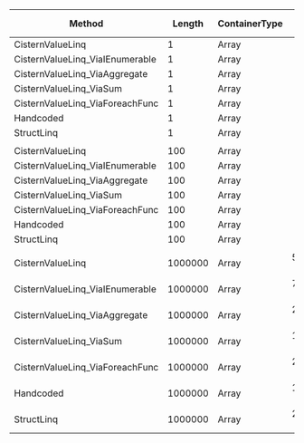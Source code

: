 ﻿|                          Method |  Length | ContainerType |             Mean |           Error |          StdDev |           Median | Ratio | RatioSD |  Gen 0 | Gen 1 | Gen 2 | Allocated |
|-------------------------------- |-------- |-------------- |-----------------:|----------------:|----------------:|-----------------:|------:|--------:|-------:|------:|------:|----------:|
|                CisternValueLinq |       1 |         Array |       117.551 ns |       1.1894 ns |       1.0544 ns |       117.044 ns | 15.51 |    0.23 | 0.0114 |     - |     - |      48 B |
| CisternValueLinq_ViaIEnumerable |       1 |         Array |       153.107 ns |       0.3249 ns |       0.3039 ns |       153.091 ns | 20.18 |    0.23 | 0.0229 |     - |     - |      96 B |
|   CisternValueLinq_ViaAggregate |       1 |         Array |        73.707 ns |       0.1920 ns |       0.1499 ns |        73.649 ns |  9.74 |    0.11 |      - |     - |     - |         - |
|         CisternValueLinq_ViaSum |       1 |         Array |        67.649 ns |       0.0131 ns |       0.0109 ns |        67.652 ns |  8.93 |    0.10 |      - |     - |     - |         - |
| CisternValueLinq_ViaForeachFunc |       1 |         Array |        89.612 ns |       0.6099 ns |       0.5705 ns |        89.304 ns | 11.81 |    0.12 | 0.0210 |     - |     - |      88 B |
|                       Handcoded |       1 |         Array |         7.587 ns |       0.0907 ns |       0.0849 ns |         7.636 ns |  1.00 |    0.00 |      - |     - |     - |         - |
|                      StructLinq |       1 |         Array |        59.375 ns |       0.2838 ns |       0.2516 ns |        59.241 ns |  7.83 |    0.10 |      - |     - |     - |         - |
|                                 |         |               |                  |                 |                 |                  |       |         |        |       |       |           |
|                CisternValueLinq |     100 |         Array |       679.403 ns |       8.6366 ns |       8.0786 ns |       682.817 ns |  5.45 |    0.09 | 0.0114 |     - |     - |      48 B |
| CisternValueLinq_ViaIEnumerable |     100 |         Array |       903.891 ns |      17.6636 ns |      21.0273 ns |       899.638 ns |  7.22 |    0.18 | 0.0229 |     - |     - |      96 B |
|   CisternValueLinq_ViaAggregate |     100 |         Array |       323.493 ns |       5.5137 ns |       5.1576 ns |       325.045 ns |  2.59 |    0.05 |      - |     - |     - |         - |
|         CisternValueLinq_ViaSum |     100 |         Array |       204.899 ns |       2.2382 ns |       1.9841 ns |       204.974 ns |  1.64 |    0.01 |      - |     - |     - |         - |
| CisternValueLinq_ViaForeachFunc |     100 |         Array |       329.329 ns |       5.2517 ns |       4.9125 ns |       331.844 ns |  2.64 |    0.05 | 0.0210 |     - |     - |      88 B |
|                       Handcoded |     100 |         Array |       124.744 ns |       1.2263 ns |       1.1471 ns |       124.921 ns |  1.00 |    0.00 |      - |     - |     - |         - |
|                      StructLinq |     100 |         Array |       345.689 ns |       3.5449 ns |       3.3159 ns |       346.464 ns |  2.77 |    0.04 |      - |     - |     - |         - |
|                                 |         |               |                  |                 |                 |                  |       |         |        |       |       |           |
|                CisternValueLinq | 1000000 |         Array | 5,746,005.553 ns | 112,110.0303 ns | 190,371.3398 ns | 5,731,689.844 ns |  4.88 |    0.25 |      - |     - |     - |      48 B |
| CisternValueLinq_ViaIEnumerable | 1000000 |         Array | 7,889,003.906 ns | 157,144.9166 ns | 154,337.3203 ns | 7,944,675.781 ns |  6.76 |    0.32 |      - |     - |     - |      97 B |
|   CisternValueLinq_ViaAggregate | 1000000 |         Array | 2,692,811.145 ns |  53,118.5079 ns |  82,699.1173 ns | 2,697,873.438 ns |  2.29 |    0.12 |      - |     - |     - |         - |
|         CisternValueLinq_ViaSum | 1000000 |         Array | 1,484,643.477 ns |  28,739.6234 ns |  26,883.0616 ns | 1,496,311.719 ns |  1.27 |    0.04 |      - |     - |     - |         - |
| CisternValueLinq_ViaForeachFunc | 1000000 |         Array | 2,532,042.713 ns |  49,494.3184 ns |  72,548.1302 ns | 2,550,644.531 ns |  2.16 |    0.10 |      - |     - |     - |      88 B |
|                       Handcoded | 1000000 |         Array | 1,182,182.692 ns |  23,244.2077 ns |  42,503.3482 ns | 1,203,144.629 ns |  1.00 |    0.00 |      - |     - |     - |         - |
|                      StructLinq | 1000000 |         Array | 2,923,163.125 ns |  52,691.6416 ns |  49,287.7942 ns | 2,937,448.047 ns |  2.50 |    0.10 |      - |     - |     - |         - |